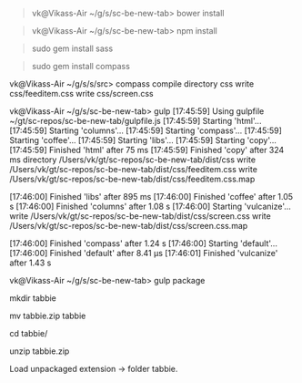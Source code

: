 >vk@Vikass-Air ~/g/s/sc-be-new-tab> bower install

>vk@Vikass-Air ~/g/s/sc-be-new-tab> npm install

>sudo gem install sass

>sudo gem install compass

vk@Vikass-Air ~/g/s/s/src> compass compile
directory css
    write css/feeditem.css
    write css/screen.css

vk@Vikass-Air ~/g/s/sc-be-new-tab> gulp
[17:45:59] Using gulpfile ~/gt/sc-repos/sc-be-new-tab/gulpfile.js
[17:45:59] Starting 'html'...
[17:45:59] Starting 'columns'...
[17:45:59] Starting 'compass'...
[17:45:59] Starting 'coffee'...
[17:45:59] Starting 'libs'...
[17:45:59] Starting 'copy'...
[17:45:59] Finished 'html' after 75 ms
[17:45:59] Finished 'copy' after 324 ms
directory /Users/vk/gt/sc-repos/sc-be-new-tab/dist/css
    write /Users/vk/gt/sc-repos/sc-be-new-tab/dist/css/feeditem.css
    write /Users/vk/gt/sc-repos/sc-be-new-tab/dist/css/feeditem.css.map

[17:46:00] Finished 'libs' after 895 ms
[17:46:00] Finished 'coffee' after 1.05 s
[17:46:00] Finished 'columns' after 1.08 s
[17:46:00] Starting 'vulcanize'...
    write /Users/vk/gt/sc-repos/sc-be-new-tab/dist/css/screen.css
    write /Users/vk/gt/sc-repos/sc-be-new-tab/dist/css/screen.css.map

[17:46:00] Finished 'compass' after 1.24 s
[17:46:00] Starting 'default'...
[17:46:00] Finished 'default' after 8.41 μs
[17:46:01] Finished 'vulcanize' after 1.43 s

vk@Vikass-Air ~/g/s/sc-be-new-tab> gulp package

mkdir tabbie

mv tabbie.zip tabbie

cd tabbie/

unzip tabbie.zip 

Load unpackaged extension -> folder tabbie.


